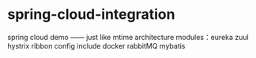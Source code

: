 # spring-cloud-integration
spring cloud demo —— just like mtime architecture modules：eureka zuul hystrix ribbon config include docker rabbitMQ mybatis
